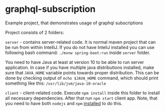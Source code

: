 # graphql-subscription
Example project, that demonstrates usage of graphql subscriptions

Project consists of 2 folders:

`server` - contains server-related code. 
It is normal maven project that can be run from within  IntelliJ. 
If you do not have InteliJ installed you can use following bash command:  ```./mvnw spring-boot:run``` inside `server` folder.

You need to have Java at least at version 10 to be able to run server application.
In case if you have multiple java distributions installed, make sure that `JAVA_HOME` variable points towards proper distribution.
This can be done by checking output of ```echo $JAVA_HOME``` command, which should print something like this: ```/usr/lib/jvm/java-10-oracle``` 

 
`client` - client-related code. Execute ```npm install``` inside this folder to install all necessary dependencies. After that run  ```npm start``` client app.
Note, that you need to have both `nodejs` and `npm` [installed](https://nodejs.org/en/download/package-manager/) to do this.

